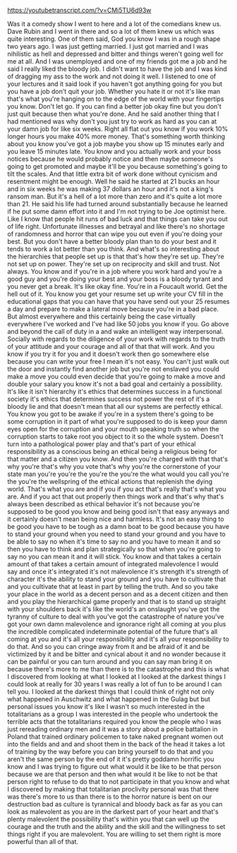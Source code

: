 https://youtubetranscript.com/?v=CMi5TU6d93w

 Was it a comedy show I went to here and a lot of the comedians knew us. Dave Rubin and I went in there and so a lot of them knew us which was quite interesting. One of them said, God you know I was in a rough shape two years ago. I was just getting married. I just got married and I was nihilistic as hell and depressed and bitter and things weren't going well for me at all. And I was unemployed and one of my friends got me a job and he said I really liked the bloody job. I didn't want to have the job and I was kind of dragging my ass to the work and not doing it well. I listened to one of your lectures and it said look if you haven't got anything going for you but you have a job don't quit your job. Whether you hate it or not it's like man that's what you're hanging on to the edge of the world with your fingertips you know. Don't let go. If you can find a better job okay fine but you don't just quit because then what you're done. And he said another thing that I had mentioned was why don't you just try to work as hard as you can at your damn job for like six weeks. Right all flat out you know if you work 10% longer hours you make 40% more money. That's something worth thinking about you know you've got a job maybe you show up 15 minutes early and you leave 15 minutes late. You know and you actually work and your boss notices because he would probably notice and then maybe someone's going to get promoted and maybe it'll be you because something's going to tilt the scales. And that little extra bit of work done without cynicism and resentment might be enough. Well he said he started at 21 bucks an hour and in six weeks he was making 37 dollars an hour and it's not a king's ransom man. But it's a hell of a lot more than zero and it's quite a lot more than 21. He said his life had turned around substantially because he learned if he put some damn effort into it and I'm not trying to be Joe optimist here. Like I know that people hit runs of bad luck and that things can take you out of life right. Unfortunate illnesses and betrayal and like there's no shortage of randomness and horror that can wipe you out even if you're doing your best. But you don't have a better bloody plan than to do your best and it tends to work a lot better than you think. And what's so interesting about the hierarchies that people set up is that that's how they're set up. They're not set up on power. They're set up on reciprocity and skill and trust. Not always. You know and if you're in a job where you work hard and you're a good guy and you're doing your best and your boss is a bloody tyrant and you never get a break. It's like okay fine. You're in a Foucault world. Get the hell out of it. You know you get your resume set up write your CV fill in the educational gaps that you can have that you have send out your 25 resumes a day and prepare to make a lateral move because you're in a bad place. But almost everywhere and this certainly being the case virtually everywhere I've worked and I've had like 50 jobs you know if you. Go above and beyond the call of duty in a and wake an intelligent way interpersonal. Socially with regards to the diligence of your work with regards to the truth of your attitude and your courage and all of that that will work. And you know if you try it for you and it doesn't work then go somewhere else because you can write your free I mean it's not easy. You can't just walk out the door and instantly find another job but you're not enslaved you could make a move you could even decide that you're going to make a move and double your salary you know it's not a bad goal and certainly a possibility. It's like it isn't hierarchy it's ethics that determines success in a functional society it's ethics that determines success not power the rest of it's a bloody lie and that doesn't mean that all our systems are perfectly ethical. You know you got to be awake if you're in a system there's going to be some corruption in it part of what you're supposed to do is keep your damn eyes open for the corruption and your mouth speaking truth so when the corruption starts to take root you object to it so the whole system. Doesn't turn into a pathological power play and that's part of your ethical responsibility as a conscious being an ethical being a religious being for that matter and a citizen you know. And then you're charged with that that's why you're that's why you vote that's why you're the cornerstone of your state man you're you're the you're the you're the what would you call you're the you're the wellspring of the ethical actions that replenish the dying world. That's what you are and if you if you act that's really that's what you are. And if you act that out properly then things work and that's why that's always been described as ethical behavior it's not because you're supposed to be good you know and being good isn't that easy anyways and it certainly doesn't mean being nice and harmless. It's not an easy thing to be good you have to be tough as a damn boat to be good because you have to stand your ground when you need to stand your ground and you have to be able to say no when it's time to say no and you have to mean it and so then you have to think and plan strategically so that when you're going to say no you can mean it and it will stick. You know and that takes a certain amount of that takes a certain amount of integrated malevolence I would say and once it's integrated it's not malevolence it's strength it's strength of character it's the ability to stand your ground and you have to cultivate that and you cultivate that at least in part by telling the truth. And so you take your place in the world as a decent person and as a decent citizen and then and you play the hierarchical game properly and that is to stand up straight with your shoulders back it's like the world's an onslaught you've got the tyranny of culture to deal with you've got the catastrophe of nature you've got your own damn malevolence and ignorance right all coming at you plus the incredible complicated indeterminate potential of the future that's all coming at you and it's all your responsibility and it's all your responsibility to do that. And so you can cringe away from it and be afraid of it and be victimized by it and be bitter and cynical about it and no wonder because it can be painful or you can turn around and you can say man bring it on because there's more to me than there is to the catastrophe and this is what I discovered from looking at what I looked at I looked at the darkest things I could look at really for 30 years I was really a lot of fun to be around I can tell you. I looked at the darkest things that I could think of right not only what happened in Auschwitz and what happened in the Gulag but but personal issues you know it's like I wasn't so much interested in the totalitarians as a group I was interested in the people who undertook the terrible acts that the totalitarians required you know the people who I was just rereading ordinary men and it was a story about a police battalion in Poland that trained ordinary policemen to take naked pregnant women out into the fields and and and shoot them in the back of the head it takes a lot of training by the way before you can bring yourself to do that and you aren't the same person by the end of it it's pretty goddamn horrific you know and I was trying to figure out what would it be like to be that person because we are that person and then what would it be like to not be that person right to refuse to do that to not participate in that you know and what I discovered by making that totalitarian proclivity personal was that there was there's more to us than there is to the horror nature is bent on our destruction bad as culture is tyrannical and bloody back as far as you can look as malevolent as you are in the darkest part of your heart and that's plenty malevolent the possibility that's within you that can well up the courage and the truth and the ability and the skill and the willingness to set things right if you are malevolent. You are willing to set them right is more powerful than all of that.
